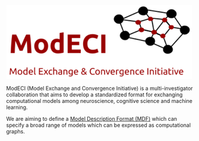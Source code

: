 <p><img alt="ModECI" src="images/ModECI_logo.png" width="500" align="centre"/></p>

ModECI (Model Exchange and Convergence Initiative) is a multi-investigator collaboration that aims to 
develop a standardized format for exchanging computational models among neuroscience, 
cognitive science and machine learning. 

We are aiming to define a <a href="MDF.html">Model Description Format (MDF)</a> which 
can specify a broad range of models which can be expressed as computational graphs.
